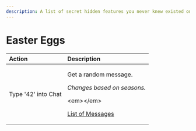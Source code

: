 ```yaml
---
description: A list of secret hidden features you never knew existed on our servers!
---
```


# Easter Eggs

<table>
  <thead>
    <tr>
      <th style="text-align:left">Action</th>
      <th style="text-align:left">Description</th>
    </tr>
  </thead>
  <tbody>
    <tr>
      <td style="text-align:left">Type &apos;42&apos; into Chat</td>
      <td style="text-align:left">
        <p>Get a random message.</p>
        <p><em>Changes based on seasons.</em>
        </p>
        <p>&lt;em&gt;&lt;/em&gt;</p>
        <p><a href="42-messages.md">List of Messages</a>
        </p>
      </td>
    </tr>
  </tbody>
</table>

